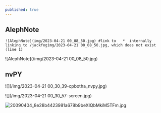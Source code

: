 ```yaml
---
published: true
---
```

## AlephNote

```
![AlephNote](img/2023-04-21 00_08_50.jpg) #link to   *  internally linking to /jackfogimg/2023-04-21 00_08_50.jpg, which does not exist (line 1)
```

![AlephNote](/img/2023-04-21 00_08_50.jpg)

## nvPY

![](/img/2023-04-21 00_30_39-cpbotha_nvpy.jpg)

![](/img/2023-04-21 00_30_57-screen.jpg)

![20090404_8e28b4423981a678b9beXIQbMkiM5TFm.jpg]({{site.baseurl}}/img/20090404_8e28b4423981a678b9beXIQbMkiM5TFm.jpg)
